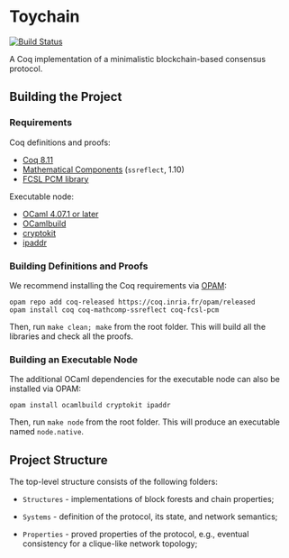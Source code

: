 # Toychain

[![Build Status](https://travis-ci.org/certichain/toychain.svg?branch=master)](https://travis-ci.org/certichain/toychain)

A Coq implementation of a minimalistic blockchain-based consensus protocol.

## Building the Project

### Requirements

Coq definitions and proofs:

* [Coq 8.11](https://coq.inria.fr)
* [Mathematical Components](http://math-comp.github.io/math-comp/) (`ssreflect`, 1.10)
* [FCSL PCM library](https://github.com/imdea-software/fcsl-pcm)

Executable node:

* [OCaml 4.07.1 or later](https://ocaml.org)
* [OCamlbuild](https://github.com/ocaml/ocamlbuild)
* [cryptokit](https://github.com/xavierleroy/cryptokit)
* [ipaddr](https://github.com/mirage/ocaml-ipaddr)

### Building Definitions and Proofs

We recommend installing the Coq requirements via [OPAM](https://opam.ocaml.org/doc/Install.html):
```
opam repo add coq-released https://coq.inria.fr/opam/released
opam install coq coq-mathcomp-ssreflect coq-fcsl-pcm
```

Then, run `make clean; make` from the root folder. This will build all
the libraries and check all the proofs.

### Building an Executable Node

The additional OCaml dependencies for the executable node can also
be installed via OPAM:
```
opam install ocamlbuild cryptokit ipaddr
```

Then, run `make node` from the root folder. This will produce an
executable named `node.native`.

## Project Structure

The top-level structure consists of the following folders:

* `Structures` - implementations of block forests and chain properties;

* `Systems` - definition of the protocol, its state, and network semantics;

* `Properties` - proved properties of the protocol, e.g., eventual
  consistency for a clique-like network topology;

